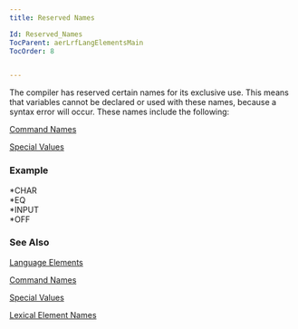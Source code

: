 ```yaml
---
title: Reserved Names

Id: Reserved_Names
TocParent: aerLrfLangElementsMain
TocOrder: 8


---
```


The compiler has reserved certain names for its exclusive use. This means that variables cannot be declared or used with these names, because a syntax error will occur. These names include the following: 

[Command Names](Commands.html) 

[Special Values](aerLrfSpecialValuesMain.html) 

### Example
<span> *CHAR<br /> *EQ<br /> *INPUT<br /> *OFF </span> 

### See Also
[Language Elements](aerLrfLangElementsMain.html)

[Command Names](Commands.html)

[Special Values](aerLrfSpecialValuesMain.html)

[Lexical Element Names](Lexical_Element_Names.html) 
